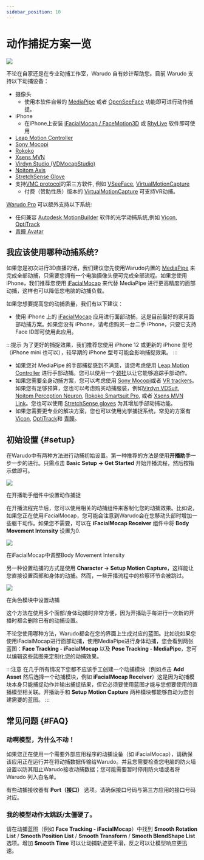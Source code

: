 ```yaml
---
sidebar_position: 10
---
```


# 动作捕捉方案一览

![](/doc-img/mocap-cover.jpg)

不论在自家还是在专业动捕工作室，Warudo 自有妙计帮助您。目前 Warudo 支持以下动捕设备：

* 摄像头
  * 使用本软件自带的 [MediaPipe](./mediapipe) 或者 [OpenSeeFace](./openseeface) 功能即可进行动作捕捉。
* iPhone
  * 在iPhone上安装 [iFacialMocap / FaceMotion3D](./ifacialmocap) 或 [RhyLive](./rhylive) 软件即可使用
* [Leap Motion Controller](./leap-motion)
* [Sony Mocopi](./mocopi)
* [Rokoko](./rokoko)
* [Xsens MVN](./xsens-mvn)
* [Virdyn Studio (VDMocapStudio)](./virdyn)
* [Noitom Axis](./noitom)
* [StretchSense Glove](./stretchsense)
* 支持[VMC protocol](./vmc)的第三方软件, 例如 [VSeeFace](https://www.vseeface.icu/), [VirtualMotionCapture](https://vmc.info/)
  * 付费（赞助性质）版本的 [VirtualMotionCapture](https://www.patreon.com/sh_akira) 可支持VR动捕。

[Warudo Pro](../pro.md) 可以额外支持以下系统:

* 任何兼容 [Autodesk MotionBuilder](./motionbuilder) 软件的光学动捕系统,例如 [Vicon](https://www.vicon.com/), [OptiTrack](https://optitrack.com/)
* [青瞳 Avatar](./chingmu)

## 我应该使用哪种动捕系统?

如果您是初次进行3D直播的话，我们建议您先使用Warudo内置的 [MediaPipe](./mediapipe) 来完成全部动捕，只需要您拥有一个电脑摄像头便可完成全部流程。如果您使用iPhone，我们推荐您使用 [iFacialMocap](./ifacialmocap) 来代替 MediaPipe 进行更高精度的面部动捕，这样也可以降低您电脑的动捕负载。

如果您想要提高您的动捕质量，我们有以下建议：

* 使用 iPhone 上的 [iFacialMocap](./ifacialmocap) 应用进行面部动捕，这是目前最好的家用面部动捕方案。如果您没有 iPhone，请考虑购买一台二手 iPhone，只要它支持Face ID即可使用此应用。

:::提示
为了更好的捕捉效果，我们推荐您使用 iPhone 12 或更新的 iPhone 型号（iPhone mini 也可以），较早期的 iPhone 型号可能会影响捕捉效果。
:::
* 如果您对 MediaPipe 的手部捕捉感到不满意，请您考虑使用 [Leap Motion Controller](./leap-motion) 进行手部动捕。您可以使用一个[颈挂](https://www.etsy.com/market/leap_motion_mounting)以让它能够追踪手部动作。
* 如果您需要全身动捕方案，您可以考虑使用 [Sony Mocopi](./mocopi )或者 [VR trackers](./vmc.md)。如果您有足够预算，您也可以考虑购买动捕服装，例如[Virdyn VDSuit](./virdyn), [Noitom Perception Neuron](./noitom), [Rokoko Smartsuit Pro](./rokoko), 或者 [Xsens MVN Link](./xsens-mvn)。您也可以使用 [StretchSense gloves](./stretchsense) 为其增加手部动捕功能。
* 如果您需要更专业的解决方案，您也可以使用光学捕捉系统，常见的方案有 [Vicon](https://www.vicon.com/), [OptiTrack](https://optitrack.com/)和 [青瞳](https://www.chingmu.com/)。

## 初始设置 {#setup}

在Warudo中有两种方法进行动捕初始设置。第一种推荐的方法是使用**开播助手**一步一步的进行。只需点击 **Basic Setup → Get Started** 开始开播流程，然后按指示做即可。

![](/doc-img/en-getting-started-2.png)
<p class="img-desc">在开播助手组件中设置动作捕捉</p>

在开播流程完毕后，您可以使用相关的动捕组件来客制化您的动捕效果。比如说，如果您正在使用iFacialMocap，您可能会注意到Warudo会在您移动头部时增加一些躯干动作。如果您不需要，可以在 **iFacialMocap Receiver** 组件中将 **Body Movement Intensity** 设置为0.

![](/doc-img/en-mocap-1.png)
<p class="img-desc">在iFacialMocap中调整Body Movement Intensity</p>

另一种设置动捕的方式是使用 **Character → Setup Motion Capture**，这样能让您直接设置面部和身体的动捕。然而，一些开播流程中的检察环节会被跳过。

![](/doc-img/en-mocap-2.png)
<p class="img-desc">在角色模块中设置动捕</p>

这个方法在使用多个面部/身体动捕时非常方便，因为开播助手每进行一次新的开播时都会删除已有的动捕设置。

不论您使用哪种方法，Warudo都会在您的界面上生成对应的蓝图。比如说如果您使用iFacialMocap进行面部动捕，使用MediaPipe进行身体动捕，您会看到两张蓝图：**Face Tracking - iFacialMocap** 以及 **Pose Tracking - MediaPipe**，您可以编辑这些蓝图来定制化您的动捕效果。

:::注意
在几乎所有情况下您都不应该手工创建一个动捕模块（例如点击 **Add Asset** 然后选择一个动捕模块，例如 **iFacialMocap Receiver**）这是因为动捕模块本身只能捕捉动作并输出捕捉结果，但它必须要使用蓝图才能与您想要使用的直播模型相关联。开播助手和 **Setup Motion Capture** 两种模块都能够自动为您创建需要的蓝图。
:::

## 常见问题 {#FAQ}

### 动啊模型，为什么不动！

如果您正在使用一个需要外部应用程序的动捕设备（如 iFacialMocap），请确保该应用正在运行并在将动捕数据传输给Warudo。并且您需要检查您电脑的防火墙设置以防其阻止Warudo接收动捕数据；您可能需要暂时停用防火墙或者将 Warudo 列入白名单。

有些动捕接收器有 **Port（接口）** 选项。请确保接口号码与第三方应用的接口号码对应。

### 我的模型动作太跳跃/太僵硬了。

请在动捕蓝图（例如 **Face Tracking - iFacialMocap**）中找到 **Smooth Rotation List** / **Smooth Position List** / **Smooth Transform** / **Smooth BlendShape List** 选项。增加 **Smooth Time** 可以让动捕轨迹更平滑，反之可以让模型响应更迅速。
